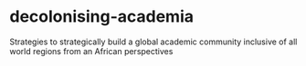 # decolonising-academia
Strategies to strategically build a global academic community inclusive of all world regions from an African perspectives
